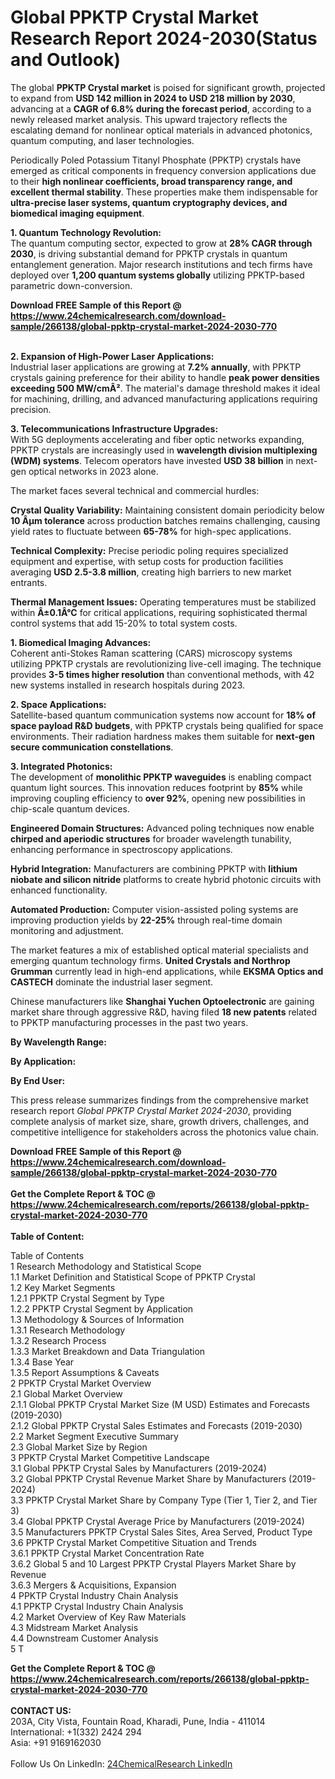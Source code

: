 <h1>Global PPKTP Crystal Market Research Report 2024-2030(Status and Outlook)</h1><p>The global <strong>PPKTP Crystal market</strong> is poised for significant growth, projected to expand from <strong>USD 142 million in 2024 to USD 218 million by 2030</strong>, advancing at a <strong>CAGR of 6.8% during the forecast period</strong>, according to a newly released market analysis. This upward trajectory reflects the escalating demand for nonlinear optical materials in advanced photonics, quantum computing, and laser technologies.</p><p>Periodically Poled Potassium Titanyl Phosphate (PPKTP) crystals have emerged as critical components in frequency conversion applications due to their <strong>high nonlinear coefficients, broad transparency range, and excellent thermal stability</strong>. These properties make them indispensable for <strong>ultra-precise laser systems, quantum cryptography devices, and biomedical imaging equipment</strong>.</p><p><strong>1. Quantum Technology Revolution:</strong><br>
The quantum computing sector, expected to grow at <strong>28% CAGR through 2030</strong>, is driving substantial demand for PPKTP crystals in quantum entanglement generation. Major research institutions and tech firms have deployed over <strong>1,200 quantum systems globally</strong> utilizing PPKTP-based parametric down-conversion.</p><div><b>Download FREE Sample of this Report @ 
            <a href="https://www.24chemicalresearch.com/download-sample/266138/global-ppktp-crystal-market-2024-2030-770">
            https://www.24chemicalresearch.com/download-sample/266138/global-ppktp-crystal-market-2024-2030-770</a></b></div><br><p><strong>2. Expansion of High-Power Laser Applications:</strong><br>
Industrial laser applications are growing at <strong>7.2% annually</strong>, with PPKTP crystals gaining preference for their ability to handle <strong>peak power densities exceeding 500 MW/cmÂ²</strong>. The material's damage threshold makes it ideal for machining, drilling, and advanced manufacturing applications requiring precision.</p><p><strong>3. Telecommunications Infrastructure Upgrades:</strong><br>
With 5G deployments accelerating and fiber optic networks expanding, PPKTP crystals are increasingly used in <strong>wavelength division multiplexing (WDM) systems</strong>. Telecom operators have invested <strong>USD 38 billion</strong> in next-gen optical networks in 2023 alone.</p><p>The market faces several technical and commercial hurdles:</p><p><strong>Crystal Quality Variability:</strong> Maintaining consistent domain periodicity below <strong>10 Âµm tolerance</strong> across production batches remains challenging, causing yield rates to fluctuate between <strong>65-78%</strong> for high-spec applications.</p><p><strong>Technical Complexity:</strong> Precise periodic poling requires specialized equipment and expertise, with setup costs for production facilities averaging <strong>USD 2.5-3.8 million</strong>, creating high barriers to new market entrants.</p><p><strong>Thermal Management Issues:</strong> Operating temperatures must be stabilized within <strong>Â±0.1Â°C</strong> for critical applications, requiring sophisticated thermal control systems that add 15-20% to total system costs.</p><p><strong>1. Biomedical Imaging Advances:</strong><br>
Coherent anti-Stokes Raman scattering (CARS) microscopy systems utilizing PPKTP crystals are revolutionizing live-cell imaging. The technique provides <strong>3-5 times higher resolution</strong> than conventional methods, with 42 new systems installed in research hospitals during 2023.</p><p><strong>2. Space Applications:</strong><br>
Satellite-based quantum communication systems now account for <strong>18% of space payload R&amp;D budgets</strong>, with PPKTP crystals being qualified for space environments. Their radiation hardness makes them suitable for <strong>next-gen secure communication constellations</strong>.</p><p><strong>3. Integrated Photonics:</strong><br>
The development of <strong>monolithic PPKTP waveguides</strong> is enabling compact quantum light sources. This innovation reduces footprint by <strong>85%</strong> while improving coupling efficiency to <strong>over 92%</strong>, opening new possibilities in chip-scale quantum devices.</p><p><strong>Engineered Domain Structures:</strong> Advanced poling techniques now enable <strong>chirped and aperiodic structures</strong> for broader wavelength tunability, enhancing performance in spectroscopy applications.</p><p><strong>Hybrid Integration:</strong> Manufacturers are combining PPKTP with <strong>lithium niobate and silicon nitride</strong> platforms to create hybrid photonic circuits with enhanced functionality.</p><p><strong>Automated Production:</strong> Computer vision-assisted poling systems are improving production yields by <strong>22-25%</strong> through real-time domain monitoring and adjustment.</p><p>The market features a mix of established optical material specialists and emerging quantum technology firms. <strong>United Crystals and Northrop Grumman</strong> currently lead in high-end applications, while <strong>EKSMA Optics and CASTECH</strong> dominate the industrial laser segment.</p><p>Chinese manufacturers like <strong>Shanghai Yuchen Optoelectronic</strong> are gaining market share through aggressive R&amp;D, having filed <strong>18 new patents</strong> related to PPKTP manufacturing processes in the past two years.</p><p><strong>By Wavelength Range:</strong></p><p><strong>By Application:</strong></p><p><strong>By End User:</strong></p><p>This press release summarizes findings from the comprehensive market research report <em>Global PPKTP Crystal Market 2024-2030</em>, providing complete analysis of market size, share, growth drivers, challenges, and competitive intelligence for stakeholders across the photonics value chain.</p><div><b>Download FREE Sample of this Report @ 
            <a href="https://www.24chemicalresearch.com/download-sample/266138/global-ppktp-crystal-market-2024-2030-770">
            https://www.24chemicalresearch.com/download-sample/266138/global-ppktp-crystal-market-2024-2030-770</a></b></div><br><div><b>Get the Complete Report & TOC @ 
            <a href="https://www.24chemicalresearch.com/reports/266138/global-ppktp-crystal-market-2024-2030-770">
            https://www.24chemicalresearch.com/reports/266138/global-ppktp-crystal-market-2024-2030-770</a></b></div><br>
            <b>Table of Content:</b><p>Table of Contents<br />
1 Research Methodology and Statistical Scope<br />
1.1 Market Definition and Statistical Scope of PPKTP Crystal<br />
1.2 Key Market Segments<br />
1.2.1 PPKTP Crystal Segment by Type<br />
1.2.2 PPKTP Crystal Segment by Application<br />
1.3 Methodology & Sources of Information<br />
1.3.1 Research Methodology<br />
1.3.2 Research Process<br />
1.3.3 Market Breakdown and Data Triangulation<br />
1.3.4 Base Year<br />
1.3.5 Report Assumptions & Caveats<br />
2 PPKTP Crystal Market Overview<br />
2.1 Global Market Overview<br />
2.1.1 Global PPKTP Crystal Market Size (M USD) Estimates and Forecasts (2019-2030)<br />
2.1.2 Global PPKTP Crystal Sales Estimates and Forecasts (2019-2030)<br />
2.2 Market Segment Executive Summary<br />
2.3 Global Market Size by Region<br />
3 PPKTP Crystal Market Competitive Landscape<br />
3.1 Global PPKTP Crystal Sales by Manufacturers (2019-2024)<br />
3.2 Global PPKTP Crystal Revenue Market Share by Manufacturers (2019-2024)<br />
3.3 PPKTP Crystal Market Share by Company Type (Tier 1, Tier 2, and Tier 3)<br />
3.4 Global PPKTP Crystal Average Price by Manufacturers (2019-2024)<br />
3.5 Manufacturers PPKTP Crystal Sales Sites, Area Served, Product Type<br />
3.6 PPKTP Crystal Market Competitive Situation and Trends<br />
3.6.1 PPKTP Crystal Market Concentration Rate<br />
3.6.2 Global 5 and 10 Largest PPKTP Crystal Players Market Share by Revenue<br />
3.6.3 Mergers & Acquisitions, Expansion<br />
4 PPKTP Crystal Industry Chain Analysis<br />
4.1 PPKTP Crystal Industry Chain Analysis<br />
4.2 Market Overview of Key Raw Materials<br />
4.3 Midstream Market Analysis<br />
4.4 Downstream Customer Analysis<br />
5 T</p><div><b>Get the Complete Report & TOC @ 
            <a href="https://www.24chemicalresearch.com/reports/266138/global-ppktp-crystal-market-2024-2030-770">
            https://www.24chemicalresearch.com/reports/266138/global-ppktp-crystal-market-2024-2030-770</a></b></div><br><b>CONTACT US:</b><br>
            203A, City Vista, Fountain Road, Kharadi, Pune, India - 411014<br>
            International: +1(332) 2424 294<br>
            Asia: +91 9169162030 <br><br>
            Follow Us On LinkedIn: <a href="https://www.linkedin.com/company/24chemicalresearch/">24ChemicalResearch LinkedIn</a>